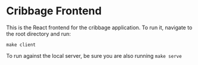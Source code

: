 # Cribbage Frontend
This is the React frontend for the cribbage application. To run it, navigate to the root directory and run:
```
make client
```

To run against the local server, be sure you are also running `make serve`
